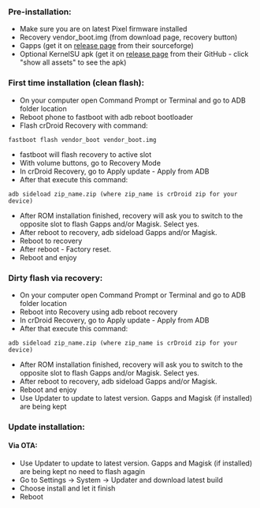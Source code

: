 ### Pre-installation:

* Make sure you are on latest Pixel firmware installed
* Recovery vendor_boot.img (from download page, recovery button)
* Gapps (get it on [release page](http://nikgapps.com/ionutgherman) from their sourceforge)
* Optional KernelSU apk (get it on [release page](https://github.com/tiann/KernelSU/releases) from their GitHub - click "show all assets" to see the apk)

### First time installation (clean flash):

* On your computer open Command Prompt or Terminal and go to ADB folder location
* Reboot phone to fastboot with adb reboot bootloader
* Flash crDroid Recovery with command:

```
fastboot flash vendor_boot vendor_boot.img
```
*  fastboot will flash recovery to active slot
*  With volume buttons, go to Recovery Mode
*  In crDroid Recovery, go to Apply update - Apply from ADB
*  After that execute this command:

```
adb sideload zip_name.zip (where zip_name is crDroid zip for your device)
```
* After ROM installation finished, recovery will ask you to switch to the opposite slot to flash Gapps and/or Magisk. Select yes.
* After reboot to recovery, adb sideload Gapps and/or Magisk.
* Reboot to recovery
* After reboot - Factory reset.
* Reboot and enjoy

###  Dirty flash  via recovery:
* On your computer open Command Prompt or Terminal and go to ADB folder location
* Reboot into Recovery using adb reboot recovery
* In crDroid Recovery, go to Apply update - Apply from ADB
* After that execute this command:

```
adb sideload zip_name.zip (where zip_name is crDroid zip for your device)
```
* After ROM installation finished, recovery will ask you to switch to the opposite slot to flash Gapps and/or Magisk. Select yes.
* After reboot to recovery, adb sideload Gapps and/or Magisk.
* Reboot and enjoy
* Use Updater to update to latest version. Gapps and Magisk (if installed) are being kept

### Update installation:
#### Via OTA:
* Use Updater to update to latest version. Gapps and Magisk (if installed) are being kept no need to flash agagin 
* Go to Settings -> System -> Updater and download latest build
* Choose install and let it finish
* Reboot
